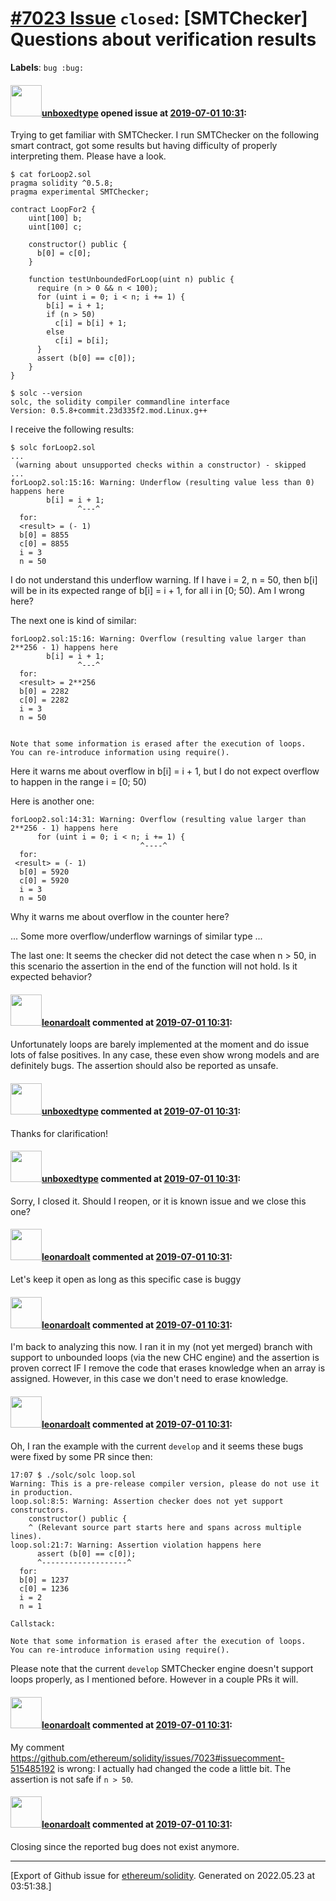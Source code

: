# [\#7023 Issue](https://github.com/ethereum/solidity/issues/7023) `closed`: [SMTChecker] Questions about verification results
**Labels**: `bug :bug:`


#### <img src="https://avatars.githubusercontent.com/u/36035547?u=255c9d36180a134094d1fab18e31fe73a6775d8d&v=4" width="50">[unboxedtype](https://github.com/unboxedtype) opened issue at [2019-07-01 10:31](https://github.com/ethereum/solidity/issues/7023):

Trying to get familiar with SMTChecker. I run SMTChecker on the following smart contract,
got some results but having difficulty of properly interpreting them. Please have a look.

```
$ cat forLoop2.sol 
pragma solidity ^0.5.8;
pragma experimental SMTChecker;

contract LoopFor2 {
    uint[100] b;
    uint[100] c;

    constructor() public {
      b[0] = c[0];
    }
    
    function testUnboundedForLoop(uint n) public {
      require (n > 0 && n < 100);
      for (uint i = 0; i < n; i += 1) {
        b[i] = i + 1;
        if (n > 50)
          c[i] = b[i] + 1;
        else
          c[i] = b[i];
      }
      assert (b[0] == c[0]);
    }    
}

```

```
$ solc --version
solc, the solidity compiler commandline interface
Version: 0.5.8+commit.23d335f2.mod.Linux.g++

```
I receive the following results:
```
$ solc forLoop2.sol
...
 (warning about unsupported checks within a constructor) - skipped
...
forLoop2.sol:15:16: Warning: Underflow (resulting value less than 0) happens here
        b[i] = i + 1;
               ^---^
  for:
  <result> = (- 1)
  b[0] = 8855
  c[0] = 8855
  i = 3
  n = 50

```
I do not understand this underflow warning. If I have i = 2, n = 50, then b[i] will be in 
its expected range of b[i] = i + 1, for all i in [0; 50). Am I wrong here?

The next one is kind of similar:
```
forLoop2.sol:15:16: Warning: Overflow (resulting value larger than 2**256 - 1) happens here
        b[i] = i + 1;
               ^---^
  for:
  <result> = 2**256
  b[0] = 2282
  c[0] = 2282
  i = 3
  n = 50


Note that some information is erased after the execution of loops.
You can re-introduce information using require().

```
Here it warns me about overflow in b[i] = i + 1, but I do not expect overflow to happen 
in the range i = [0; 50)

Here is another one:

```
forLoop2.sol:14:31: Warning: Overflow (resulting value larger than 2**256 - 1) happens here
      for (uint i = 0; i < n; i += 1) {
                             ^----^
  for:
 <result> = (- 1)
  b[0] = 5920
  c[0] = 5920
  i = 3
  n = 50
```

Why it warns me about overflow in the counter here? 

... Some more overflow/underflow warnings of similar type ...

The last one: It seems the checker did not detect the case when n > 50, in this scenario the assertion in the end of the function will not hold. Is it expected behavior?




#### <img src="https://avatars.githubusercontent.com/u/504195?u=ce2facd14af9fd474ebff49f0d44891f56f7500f&v=4" width="50">[leonardoalt](https://github.com/leonardoalt) commented at [2019-07-01 10:31](https://github.com/ethereum/solidity/issues/7023#issuecomment-507239247):

Unfortunately loops are barely implemented at the moment and do issue lots of false positives.
In any case, these even show wrong models and are definitely bugs.
The assertion should also be reported as unsafe.

#### <img src="https://avatars.githubusercontent.com/u/36035547?u=255c9d36180a134094d1fab18e31fe73a6775d8d&v=4" width="50">[unboxedtype](https://github.com/unboxedtype) commented at [2019-07-01 10:31](https://github.com/ethereum/solidity/issues/7023#issuecomment-507268676):

Thanks for clarification!

#### <img src="https://avatars.githubusercontent.com/u/36035547?u=255c9d36180a134094d1fab18e31fe73a6775d8d&v=4" width="50">[unboxedtype](https://github.com/unboxedtype) commented at [2019-07-01 10:31](https://github.com/ethereum/solidity/issues/7023#issuecomment-507269099):

Sorry, I closed it. Should I reopen, or it is known issue and we close this one?

#### <img src="https://avatars.githubusercontent.com/u/504195?u=ce2facd14af9fd474ebff49f0d44891f56f7500f&v=4" width="50">[leonardoalt](https://github.com/leonardoalt) commented at [2019-07-01 10:31](https://github.com/ethereum/solidity/issues/7023#issuecomment-507270808):

Let's keep it open as long as this specific case is buggy

#### <img src="https://avatars.githubusercontent.com/u/504195?u=ce2facd14af9fd474ebff49f0d44891f56f7500f&v=4" width="50">[leonardoalt](https://github.com/leonardoalt) commented at [2019-07-01 10:31](https://github.com/ethereum/solidity/issues/7023#issuecomment-515485192):

I'm back to analyzing this now.
I ran it in my (not yet merged) branch with support to unbounded loops (via the new CHC engine) and the assertion is proven correct IF I remove the code that erases knowledge when an array is assigned. However, in this case we don't need to erase knowledge.

#### <img src="https://avatars.githubusercontent.com/u/504195?u=ce2facd14af9fd474ebff49f0d44891f56f7500f&v=4" width="50">[leonardoalt](https://github.com/leonardoalt) commented at [2019-07-01 10:31](https://github.com/ethereum/solidity/issues/7023#issuecomment-515490942):

Oh, I ran the example with the current `develop` and it seems these bugs were fixed by some PR since then:
```
17:07 $ ./solc/solc loop.sol 
Warning: This is a pre-release compiler version, please do not use it in production.
loop.sol:8:5: Warning: Assertion checker does not yet support constructors.
    constructor() public {
    ^ (Relevant source part starts here and spans across multiple lines).
loop.sol:21:7: Warning: Assertion violation happens here
      assert (b[0] == c[0]);
      ^-------------------^
  for:
  b[0] = 1237
  c[0] = 1236
  i = 2
  n = 1

Callstack: 

Note that some information is erased after the execution of loops.
You can re-introduce information using require().
```
Please note that the current `develop` SMTChecker engine doesn't support loops properly, as I mentioned before. However in  a couple PRs it will.

#### <img src="https://avatars.githubusercontent.com/u/504195?u=ce2facd14af9fd474ebff49f0d44891f56f7500f&v=4" width="50">[leonardoalt](https://github.com/leonardoalt) commented at [2019-07-01 10:31](https://github.com/ethereum/solidity/issues/7023#issuecomment-516471689):

My comment https://github.com/ethereum/solidity/issues/7023#issuecomment-515485192 is wrong:
I actually had changed the code a little bit. The assertion is not safe if `n > 50`.

#### <img src="https://avatars.githubusercontent.com/u/504195?u=ce2facd14af9fd474ebff49f0d44891f56f7500f&v=4" width="50">[leonardoalt](https://github.com/leonardoalt) commented at [2019-07-01 10:31](https://github.com/ethereum/solidity/issues/7023#issuecomment-516543061):

Closing since the reported bug does not exist anymore.


-------------------------------------------------------------------------------



[Export of Github issue for [ethereum/solidity](https://github.com/ethereum/solidity). Generated on 2022.05.23 at 03:51:38.]
